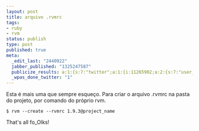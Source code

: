 ```yaml
---
layout: post
title: arquivo .rvmrc
tags:
- ruby
- rvm
status: publish
type: post
published: true
meta:
  _edit_last: "2440922"
  jabber_published: "1325247587"
  publicize_results: a:1:{s:7:"twitter";a:1:{i:11265902;a:2:{s:7:"user_id";s:9:"tinogomes";s:7:"post_id";s:18:"152725575033823233";}}}
  _wpas_done_twitter: "1"
---
```

Esta é mais uma que sempre esqueço. Para criar o arquivo .rvmrc na pasta do projeto, por comando do próprio rvm.

	$ rvm --create --rvmrc 1.9.3@project_name

That's all fo_Olks!
